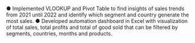 ●	Implemented VLOOKUP and Pivot Table to find insights of sales trends from 2021 until 2022 and identify which segment and country generate the most sales.
●	Developed automation dashboard in Excel with visualization of total sales, total profits and total of good sold that can be filtered by segments, countries, months and products.
